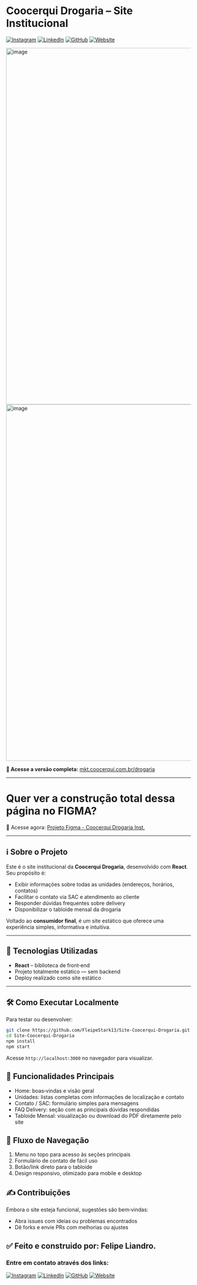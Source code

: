 # Coocerqui Drogaria – Site Institucional
[![Instagram](https://img.shields.io/badge/Instagram-%23E4405F?style=for-the-badge&logo=instagram&logoColor=white)](https://instagram.com/fleipekkj.md)
[![LinkedIn](https://img.shields.io/badge/LinkedIn-%230A66C2?style=for-the-badge&logo=linkedin&logoColor=white)](https://www.linkedin.com/in/felipe-de-jesus-alves-liandro-415890222/)
[![GitHub](https://img.shields.io/badge/GitHub-%23121011?style=for-the-badge&logo=github&logoColor=white)](https://github.com/FleipeStark13)
[![Website](https://img.shields.io/badge/Website-00AEEF?style=for-the-badge&logo=web&logoColor=white)](https://feliepliandro.com.br)

<img width="1710" height="969" alt="image" src="https://github.com/user-attachments/assets/4e78df8d-9fce-4897-9a77-917290a8a7da" />
<img width="1710" height="969" alt="image" src="https://github.com/user-attachments/assets/3a2b64d4-9170-4ed1-a045-0d5811a1749d" />

**🔗 Acesse a versão completa:** [mkt.coocerqui.com.br/drogaria](https://mkt.coocerqui.com.br/drogaria)

---
# Quer ver a construção total dessa página no FIGMA?
🔗 Acesse agora: [Projeto Figma - Coocerqui Drogaria Inst.](https://www.figma.com/design/3rTJsoPwOlC1JAwMUOPeQc/Site-Coocerqui-Drogaria?node-id=0-1&t=793K5SoRz6OQxBAz-1)

---

## ℹ️ Sobre o Projeto

Este é o site institucional da **Coocerqui Drogaria**, desenvolvido com **React**. Seu propósito é:

- Exibir informações sobre todas as unidades (endereços, horários, contatos)
- Facilitar o contato via SAC e atendimento ao cliente
- Responder dúvidas frequentes sobre delivery
- Disponibilizar o tabloide mensal da drogaria

Voltado ao **consumidor final**, é um site estático que oferece uma experiência simples, informativa e intuitiva.

---

## 🚀 Tecnologias Utilizadas

- **React** – biblioteca de front‑end
- Projeto totalmente estático — sem backend
- Deploy realizado como site estático

---

## 🛠 Como Executar Localmente

Para testar ou desenvolver:

```bash
git clone https://github.com/FleipeStark13/Site-Coocerqui-Drogaria.git
cd Site-Coocerqui-Drogaria
npm install
npm start
```

Acesse ```http://localhost:3000``` no navegador para visualizar.


## 🎯 Funcionalidades Principais
- Home: boas‑vindas e visão geral
- Unidades: listas completas com informações de localização e contato
- Contato / SAC: formulário simples para mensagens
- FAQ Delivery: seção com as principais dúvidas respondidas
- Tabloide Mensal: visualização ou download do PDF diretamente pelo site

## 🧭 Fluxo de Navegação
1. Menu no topo para acesso às seções principais
2. Formulário de contato de fácil uso
3. Botão/link direto para o tabloide
4. Design responsivo, otimizado para mobile e desktop

## ✍️ Contribuições
Embora o site esteja funcional, sugestões são bem‑vindas:
* Abra issues com ideias ou problemas encontrados
* Dê forks e envie PRs com melhorias ou ajustes


## ✅ Feito e construido por: Felipe Liandro.
### Entre em contato através dos links:
[![Instagram](https://img.shields.io/badge/Instagram-%23E4405F?style=for-the-badge&logo=instagram&logoColor=white)](https://instagram.com/fleipekkj.md)
[![LinkedIn](https://img.shields.io/badge/LinkedIn-%230A66C2?style=for-the-badge&logo=linkedin&logoColor=white)](https://www.linkedin.com/in/felipe-de-jesus-alves-liandro-415890222/)
[![GitHub](https://img.shields.io/badge/GitHub-%23121011?style=for-the-badge&logo=github&logoColor=white)](https://github.com/FleipeStark13)
[![Website](https://img.shields.io/badge/Website-00AEEF?style=for-the-badge&logo=web&logoColor=white)](https://feliepliandro.com.br)

